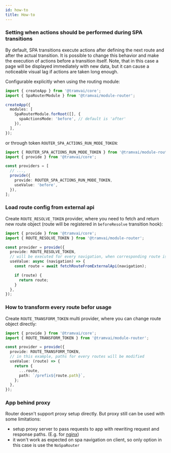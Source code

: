 ```yaml
---
id: how-to
title: How-to
---
```


### Setting when actions should be performed during SPA transitions

By default, SPA transitions execute actions after defining the next route and after the actual transition. It is possible to change this behavior and make the execution of actions before a transition itself. Note, that in this case a page will be displayed immediately with new data, but it can cause a noticeable visual lag if actions are taken long enough.

Configurable explicitly when using the routing module:

```ts
import { createApp } from '@tramvai/core';
import { SpaRouterModule } from '@tramvai/module-router';

createApp({
  modules: [
    SpaRouterModule.forRoot([], {
      spaActionsMode: 'before', // default is 'after'
    }),
  ],
});
```

or through token `ROUTER_SPA_ACTIONS_RUN_MODE_TOKEN`:

```ts
import { ROUTER_SPA_ACTIONS_RUN_MODE_TOKEN } from '@tramvai/module-router';
import { provide } from '@tramvai/core';

const providers = [
  // ...,
  provide({
    provide: ROUTER_SPA_ACTIONS_RUN_MODE_TOKEN,
    useValue: 'before',
  }),
];
```

### Load route config from external api

Create `ROUTE_RESOLVE_TOKEN` provider, where you need to fetch and return new route object (route will be registered in `beforeResolve` transition hook):

```ts
import { provide } from '@tramvai/core';
import { ROUTE_RESOLVE_TOKEN } from '@tramvai/module-router';

const provider = provide({
  provide: ROUTE_RESOLVE_TOKEN,
  // will be executed for every navigation, when corresponding route is not defined in application
  useValue: async (navigation) => {
    const route = await fetchRouteFromExternalApi(navigation);

    if (route) {
      return route;
    }
  },
});
```

### How to transform every route befor usage

Create `ROUTE_TRANSFORM_TOKEN` multi provider, where you can change route object directly:

```ts
import { provide } from '@tramvai/core';
import { ROUTE_TRANSFORM_TOKEN } from '@tramvai/module-router';

const provider = provide({
  provide: ROUTE_TRANSFORM_TOKEN,
  // in this example, paths for every routes will be modified
  useValue: (route) => {
    return {
      ...route,
      path: `/prefix${route.path}`,
    };
  },
});
```

### App behind proxy

Router doesn't support proxy setup directly. But proxy still can be used with some limitations:

- setup proxy server to pass requests to app with rewriting request and response paths. (E.g. for [nginx](http://nginx.org/en/docs/http/ngx_http_proxy_module.html#proxy_redirect))
- it won't work as expected on spa navigation on client, so only option in this case is use the `NoSpaRouter`
